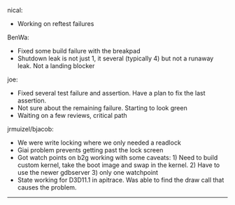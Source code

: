 nical:
* Working on reftest failures



BenWa:
* Fixed some build failure with the breakpad
* Shutdown leak is not just 1, it several (typically 4) but not a runaway leak. Not a landing blocker



joe:
* Fixed several test failure and assertion. Have a plan to fix the last assertion.
* Not sure about the remaining failure. Starting to look green
* Waiting on a few reviews, critical path



jrmuizel/bjacob:
* We were write locking where we only needed a readlock
* Giai problem prevents getting past the lock screen
* Got watch points on b2g working with some caveats: 1) Need to build custom kernel, take the boot image and swap in the kernel. 2) Have to use the newer gdbserver 3) only one watchpoint
* State working for D3D11.1 in apitrace. Was able to find the draw call that causes the problem.

________________


